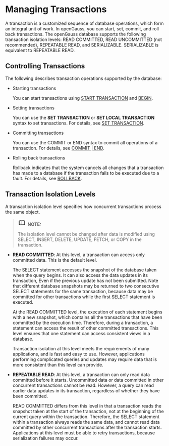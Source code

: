 # Managing Transactions<a name="EN-US_TOPIC_0242370171"></a>

A transaction is a customized sequence of database operations, which form an integral unit of work. In openGauss, you can start, set, commit, and roll back transactions. The openGauss database supports the following transaction isolation levels: READ COMMITTED, READ UNCOMMITTED (not recommended), REPEATABLE READ, and SERIALIZABLE. SERIALIZABLE is equivalent to REPEATABLE READ.

## Controlling Transactions<a name="en-us_topic_0237120247_en-us_topic_0059778859_sd9dd464abaa740aa8af27a7929d2b431"></a>

The following describes transaction operations supported by the database:

-   Starting transactions

    You can start transactions using [START TRANSACTION](start-transaction.md) and [BEGIN](begin.md).

-   Setting transactions

    You can use the **SET TRANSACTION** or **SET LOCAL TRANSACTION** syntax to set transactions. For details, see [SET TRANSACTION](set-transaction.md).

-   Committing transactions

    You can use the COMMIT or END syntax to commit all operations of a transaction. For details, see [COMMIT | END](commit-end.md).

-   Rolling back transactions

    Rollback indicates that the system cancels all changes that a transaction has made to a database if the transaction fails to be executed due to a fault. For details, see [ROLLBACK](rollback.md).


## Transaction Isolation Levels<a name="en-us_topic_0237120247_en-us_topic_0059778859_sdb809512ed2b47c98637a5d7bcd6deb1"></a>

A transaction isolation level specifies how concurrent transactions process the same object.

>![](public_sys-resources/icon-note.gif) **NOTE:**   
>
>The isolation level cannot be changed after data is modified using SELECT, INSERT, DELETE, UPDATE, FETCH, or COPY in the transaction. 

-   **READ COMMITTED**: At this level, a transaction can access only committed data. This is the default level.

    The SELECT statement accesses the snapshot of the database taken when the query begins. It can also access the data updates in its transaction, Even if the previous update has not been submitted. Note that different database snapshots may be returned to two consecutive SELECT statements for the same transaction, because data may be committed for other transactions while the first SELECT statement is executed.

    At the READ COMMITTED level, the execution of each statement begins with a new snapshot, which contains all the transactions that have been committed by the execution time. Therefore, during a transaction, a statement can access the result of other committed transactions. This level ensures that one statement can access consistent views in a database.

    Transaction isolation at this level meets the requirements of many applications, and is fast and easy to use. However, applications performing complicated queries and updates may require data that is more consistent than this level can provide.

-   **REPEATABLE READ**: At this level, a transaction can only read data committed before it starts. Uncommitted data or data committed in other concurrent transactions cannot be read. However, a query can read earlier data updates in its transaction, regardless of whether they have been committed.
    
    READ COMMITTED differs from this level in that a transaction reads the snapshot taken at the start of the transaction, not at the beginning of the current query within the transaction. Therefore, the SELECT statement within a transaction always reads the same data, and cannot read data committed by other concurrent transactions after the transaction starts. Applications at this level must be able to retry transactions, because serialization failures may occur.
